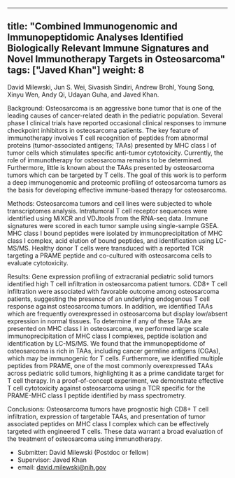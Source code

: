 








---
title: "Combined Immunogenomic and Immunopeptidomic Analyses Identified Biologically Relevant Immune Signatures and Novel Immunotherapy Targets in Osteosarcoma"
tags: ["Javed Khan"]
weight: 8
---

David Milewski, Jun S. Wei, Sivasish Sindiri, Andrew Brohl, Young Song, Xinyu Wen, Andy Qi, Udayan Guha, and Javed Khan.

Background: Osteosarcoma is an aggressive bone tumor that is one of the leading causes of cancer-related death in the pediatric population. Several phase I clinical trials have reported occasional clinical responses to immune checkpoint inhibitors in osteosarcoma patients. The key feature of immunotherapy involves T cell recognition of peptides from abnormal proteins (tumor-associated antigens; TAAs) presented by MHC class I of tumor cells which stimulates specific anti-tumor cytotoxicity. Currently, the role of immunotherapy for osteosarcoma remains to be determined.  Furthermore, little is known about the TAAs presented by osteosarcoma tumors which can be targeted by T cells. The goal of this work is to perform a deep immunogenomic and proteomic profiling of osteosarcoma tumors as the basis for developing effective immune-based therapy for osteosarcoma. 

Methods: Osteosarcoma tumors and cell lines were subjected to whole transcriptomes analysis. Intratumoral T cell receptor sequences were identified using MiXCR and VDJtools from the RNA-seq data. Immune signatures were scored in each tumor sample using single-sample GSEA. MHC class I bound peptides were isolated by immunoprecipitation of MHC class I complex, acid elution of bound peptides, and identification using LC-MS/MS. Healthy donor T cells were transduced with a reported TCR targeting a  PRAME peptide and co-cultured with osteosarcoma cells to evaluate cytotoxicity. 

Results: Gene expression profiling of extracranial pediatric solid tumors identified high T cell infiltration in osteosarcoma patient tumors. CD8+ T cell infiltration were associated with favorable outcome among osteosarcoma patients, suggesting the presence of an underlying endogenous T cell response against osteosarcoma tumors. In addition, we identified TAAs which are frequently overexpressed in osteosarcoma but display low/absent expression in normal tissues. To determine if any of these TAAs are presented on MHC class I in osteosarcoma, we performed large scale immunoprecipitation of MHC class I complexes, peptide isolation and identification by LC-MS/MS.  We found that the immunopeptidome of osteosarcoma is rich in TAAs, including cancer germline antigens (CGAs), which may be immunogenic for T cells.  Furthermore, we identified multiple peptides from PRAME, one of the most commonly overexpressed TAAs across pediatric solid tumors, highlighting it as a prime candidate target for T cell therapy. In a proof-of-concept experiment, we demonstrate effective T cell cytotoxicity against osteosarcoma using a TCR specific for the PRAME-MHC class I peptide identified by mass spectrometry. 

Conclusions: Osteosarcoma tumors have prognostic high CD8+ T cell infiltration, expression of targetable TAAs, and presentation of tumor associated peptides on MHC class I complex which can be effectively targeted with engineered T cells. These data warrant a broad evaluation of the treatment of osteosarcoma using immunotherapy.


- Submitter: David Milewski (Postdoc or fellow)
- Supervisor: Javed Khan
- email: david.milewski@nih.gov








